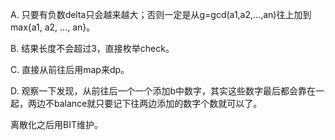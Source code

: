 A. 只要有负数delta只会越来越大；否则一定是从g=gcd(a1,a2,...,an)往上加到max{a1, a2, ..., an}。

B. 结果长度不会超过3，直接枚举check。

C. 直接从前往后用map来dp。

D. 观察一下发现，从前往后一个一个添加b中数字，其实这些数字最后都会靠在一起，两边不balance就只要记下往两边添加的数字个数就可以了。

   离散化之后用BIT维护。
